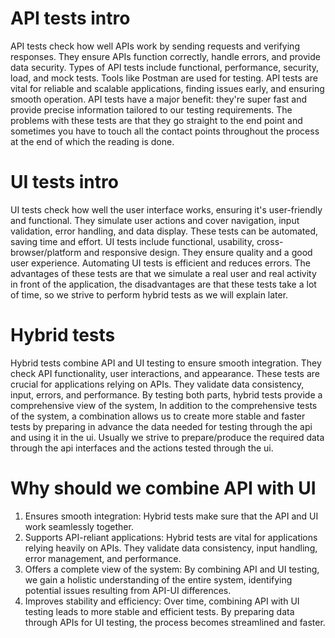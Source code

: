 # API tests intro
API tests check how well APIs work by sending requests and verifying responses. They ensure APIs function correctly, handle errors, and provide data security. 
Types of API tests include functional, performance, security, load, and mock tests. 
Tools like Postman are used for testing. 
API tests are vital for reliable and scalable applications, finding issues early, and ensuring smooth operation.
API tests have a major benefit: they're super fast and provide precise information tailored to our testing requirements. 
The problems with these tests are that they go straight to the end point and sometimes you have to touch all the contact points throughout the process at the end of which the reading is done.
# UI tests intro
UI tests check how well the user interface works, ensuring it's user-friendly and functional. They simulate user actions and cover navigation, input validation, error handling, and data display. 
These tests can be automated, saving time and effort. 
UI tests include functional, usability, cross-browser/platform and responsive design. 
They ensure quality and a good user experience. Automating UI tests is efficient and reduces errors.
The advantages of these tests are that we simulate a real user and real activity in front of the application, the disadvantages are that these tests take a lot of time, so we strive to perform hybrid tests as we will explain later.
# Hybrid tests
Hybrid tests combine API and UI testing to ensure smooth integration. 
They check API functionality, user interactions, and appearance. 
These tests are crucial for applications relying on APIs. 
They validate data consistency, input, errors, and performance. 
By testing both parts, hybrid tests provide a comprehensive view of the system,
In addition to the comprehensive tests of the system, a combination allows us to create more stable and faster tests by preparing in advance the data needed for testing through the api and using it in the ui.
Usually we strive to prepare/produce the required data through the api interfaces and the actions tested through the ui.
# Why should we combine API with UI
1. Ensures smooth integration: Hybrid tests make sure that the API and UI work seamlessly together.
2. Supports API-reliant applications: Hybrid tests are vital for applications relying heavily on APIs. They validate data consistency, input handling, error management, and performance.
3. Offers a complete view of the system: By combining API and UI testing, we gain a holistic understanding of the entire system, identifying potential issues resulting from API-UI differences.
4. Improves stability and efficiency: Over time, combining API with UI testing leads to more stable and efficient tests. By preparing data through APIs for UI testing, the process becomes streamlined and faster.
